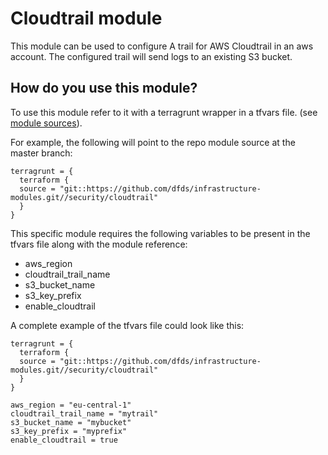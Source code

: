# Cloudtrail module 
This module can be used to configure A trail for AWS Cloudtrail in an aws account. The configured trail will send logs to an existing S3 bucket.

## How do you use this module?

To use this module refer to it with a terragrunt wrapper in a tfvars file. (see [module
sources](https://github.com/gruntwork-io/terragrunt)).

For example, the following will point to the repo module source at the master branch:

```hcl
terragrunt = {
  terraform {
  source = "git::https://github.com/dfds/infrastructure-modules.git//security/cloudtrail"
  }
}
```

This specific module requires the following variables to be present in the tfvars file along with the module reference:
* aws_region
* cloudtrail_trail_name
* s3_bucket_name
* s3_key_prefix
* enable_cloudtrail

A complete example of the tfvars file could look like this:

```hcl
terragrunt = {
  terraform {
  source = "git::https://github.com/dfds/infrastructure-modules.git//security/cloudtrail"
  }
}

aws_region = "eu-central-1"
cloudtrail_trail_name = "mytrail"
s3_bucket_name = "mybucket"
s3_key_prefix = "myprefix"
enable_cloudtrail = true
```
